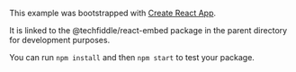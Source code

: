 This example was bootstrapped with [Create React App](https://github.com/facebook/create-react-app).

It is linked to the @techfiddle/react-embed package in the parent directory for development purposes.

You can run `npm install` and then `npm start` to test your package.
